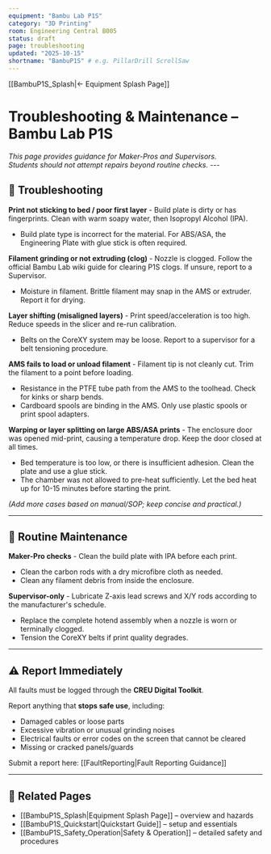 ```yaml
---
equipment: "Bambu Lab P1S"
category: "3D Printing"
room: Engineering Central B005
status: draft
page: troubleshooting
updated: "2025-10-15"
shortname: "BambuP1S" # e.g. PillarDrill ScrollSaw
---
```

[[BambuP1S_Splash|← Equipment Splash Page]]

# Troubleshooting & Maintenance – Bambu Lab P1S

*This page provides guidance for <span class="blue-apron">Maker-Pros</span> and <span class="red-apron">Supervisors</span>.  
Students should not attempt repairs beyond routine checks.* ---

## 🔎 Troubleshooting

**Print not sticking to bed / poor first layer** - Build plate is dirty or has fingerprints. Clean with warm soapy water, then Isopropyl Alcohol (IPA).
- Build plate type is incorrect for the material. For ABS/ASA, the Engineering Plate with glue stick is often required.

**Filament grinding or not extruding (clog)** - Nozzle is clogged. Follow the official Bambu Lab wiki guide for clearing P1S clogs. If unsure, report to a Supervisor.
- Moisture in filament. Brittle filament may snap in the AMS or extruder. Report it for drying.

**Layer shifting (misaligned layers)** - Print speed/acceleration is too high. Reduce speeds in the slicer and re-run calibration.
- Belts on the CoreXY system may be loose. Report to a supervisor for a belt tensioning procedure.

**AMS fails to load or unload filament** - Filament tip is not cleanly cut. Trim the filament to a point before loading.
- Resistance in the PTFE tube path from the AMS to the toolhead. Check for kinks or sharp bends.
- Cardboard spools are binding in the AMS. Only use plastic spools or print spool adapters.

**Warping or layer splitting on large ABS/ASA prints** - The enclosure door was opened mid-print, causing a temperature drop. Keep the door closed at all times.
- Bed temperature is too low, or there is insufficient adhesion. Clean the plate and use a glue stick.
- The chamber was not allowed to pre-heat sufficiently. Let the bed heat up for 10-15 minutes before starting the print.

*(Add more cases based on manual/SOP; keep concise and practical.)*

---

## 🧰 Routine Maintenance

**<span class="blue-apron">Maker-Pro</span> checks** - Clean the build plate with IPA before each print.
- Clean the carbon rods with a dry microfibre cloth as needed.
- Clean any filament debris from inside the enclosure.

**<span class="red-apron">Supervisor</span>-only** - Lubricate Z-axis lead screws and X/Y rods according to the manufacturer's schedule.
- Replace the complete hotend assembly when a nozzle is worn or terminally clogged.
- Tension the CoreXY belts if print quality degrades.

---

## ⚠️ Report Immediately
All faults must be logged through the **CREU Digital Toolkit**.  

Report anything that **stops safe use**, including:  
- Damaged cables or loose parts  
- Excessive vibration or unusual grinding noises  
- Electrical faults or error codes on the screen that cannot be cleared
- Missing or cracked panels/guards  

Submit a report here: [[FaultReporting|Fault Reporting Guidance]]

---

## 🔗 Related Pages
- [[BambuP1S_Splash|Equipment Splash Page]] – overview and hazards  
- [[BambuP1S_Quickstart|Quickstart Guide]] – setup and essentials  
- [[BambuP1S_Safety_Operation|Safety & Operation]] – detailed safety and procedures